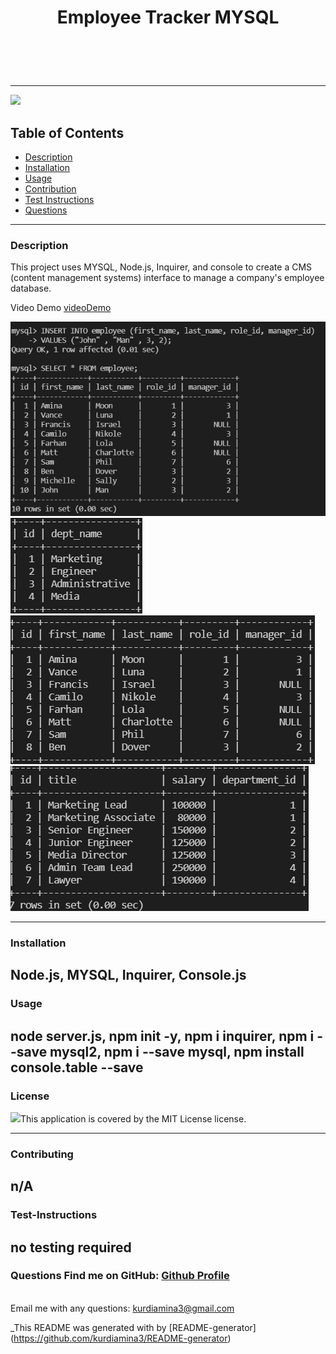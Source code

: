 # <h1 align="center"> Employee Tracker MYSQL <h1> 
 ----
<a href="https://img.shields.io/badge/License-MIT License-blueviolet">
<img src="https://img.shields.io/badge/License-MIT License-blueviolet"></a>

## Table of Contents 
- [Description](#description)
- [Installation](#installation)
- [Usage](#usage)
- [Contribution](#contribution)
- [Test Instructions](#test-instructions)
- [Questions](#questions)

----

### Description
This project uses MYSQL, Node.js, Inquirer, and console to create a CMS (content management systems) interface to manage a company's employee database. 

Video Demo [videoDemo](https://watch.screencastify.com/v/NZtHVyWBrTgLUJcrIdS9/.)

![Screenshpt1](./addemployee.png)
![Screenshpt1](./dept.png)
![Screenshpt1](./employees.png)
![Screenshpt1](./role.png)

----

### Installation 
Node.js, MYSQL, Inquirer, Console.js 
----

### Usage
 node server.js, npm init -y, npm i inquirer, npm i --save mysql2, npm i --save mysql, npm install console.table --save
----

### License

 <a href="https://img.shields.io/badge/License-MIT License-blueviolet"><img src="https://img.shields.io/badge/License-MIT License-blueviolet"></a>This application is covered by the MIT License license.
 
----
### Contributing
 n/A
----

### Test-Instructions
no testing required
----

### Questions Find me on GitHub: [Github Profile](https://github.com/Kurdiamina3)

<br /> Email me with any questions: kurdiamina3@gmail.com <br />

 _This README was generated with by [README-generator] (https://github.com/kurdiamina3/README-generator) 